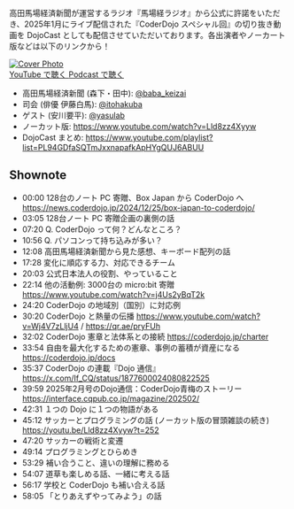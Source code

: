 高田馬場経済新聞が運営するラジオ『馬場経ラジオ』から公式に許諾をいただき、2025年1月にライブ配信された『CoderDojo スペシャル回』の切り抜き動画を DojoCast としても配信させていただいております。各出演者やノーカート版などは以下のリンクから！

<div class='episode-cover'>
  <a href='https://www.youtube.com/watch?v=gzgk8GDXSYc&list=PL94GDfaSQTmJxxnapafkApHYgQUJ6ABUU&index=31'
     target='_blank' rel='noopenner'>
    <img src='/podcasts/31.png' alt='Cover Photo'>
  </a>
  <div class='btn-cover'>
    <a class='btn-blue' href='https://www.youtube.com/watch?v=gzgk8GDXSYc&list=PL94GDfaSQTmJxxnapafkApHYgQUJ6ABUU&index=31' target='_blank' rel='noopenner'><i class='fa fa-youtube'></i> YouTube で聴く </a>
    <a class='btn-blue' href='https://creators.spotify.com/pod/show/coderdojo-japan/episodes/031-----CoderDojo-Japan-e2u35h2' target='_blank' rel='noopenner'><i class='fas fa-podcast'></i> Podcast で聴く </a>
  </div>
</div>

- 高田馬場経済新聞 (森下・田中): [@baba_keizai](https://x.com/baba_keizai)
- 司会 (俳優 伊藤白馬): [@itohakuba](https://x.com/itohakuba)
- ゲスト (安川要平): [@yasulab](https://x.com/yasulab)
- ノーカット版: https://www.youtube.com/watch?v=Lld8zz4Xyyw
- DojoCast まとめ: https://www.youtube.com/playlist?list=PL94GDfaSQTmJxxnapafkApHYgQUJ6ABUU

## Shownote

- 00:00 128台のノート PC 寄贈、Box Japan から CoderDojo へ https://news.coderdojo.jp/2024/12/25/box-japan-to-coderdojo/
- 03:05 128台ノート PC 寄贈企画の裏側の話
- 07:20 Q. CoderDojo って何？どんなところ？
- 10:56 Q. パソコンって持ち込みが多い？
- 12:08 高田馬場経済新聞から見た感想、キーボード配列の話
- 17:28 変化に順応する力、対応できるチーム
- 20:03 公式日本法人の役割、やっていること
- 22:14 他の活動例: 3000台の micro:bit 寄贈 https://www.youtube.com/watch?v=j4Us2yBqT2k
- 24:20 CoderDojo の地域別（国別）に対応例
- 30:20 CoderDojo と熱量の伝播 https://www.youtube.com/watch?v=Wj4V7zLljU4 / https://qr.ae/pryFUh
- 32:02 CoderDojo 憲章と法体系との接続 https://coderdojo.jp/charter
- 33:54 自由を最大化するための憲章、事例の蓄積が資産になる https://coderdojo.jp/docs
- 35:37 CoderDojo の連載『Dojo 通信』 https://x.com/If_CQ/status/1877600024080822525
- 39:59 2025年2月号のDojo通信：CoderDojo青梅のストーリー https://interface.cqpub.co.jp/magazine/202502/
- 42:31 １つの Dojo に１つの物語がある
- 45:12 サッカーとプログラミングの話 (ノーカット版の冒頭雑談の続き) https://youtu.be/Lld8zz4Xyyw?t=252
- 47:20 サッカーの戦術と変遷
- 49:14 プログラミングとひらめき
- 53:29 補い合うこと、違いの理解に務める
- 54:07 道草も楽しめる話、一緒に考える話
- 56:17 学校と CoderDojo も補い合える話
- 58:05 「とりあえずやってみよう」の話

